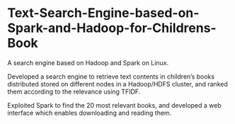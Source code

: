 # Text-Search-Engine-based-on-Spark-and-Hadoop-for-Childrens-Book
A search engine based on Hadoop and Spark on Linux.

Developed a search engine to retrieve text contents in children’s books distributed stored on different nodes in a Hadoop/HDFS cluster, and ranked them according to the relevance using TFIDF.

Exploited Spark to find the 20 most relevant books, and developed a web interface which enables downloading and reading them.
